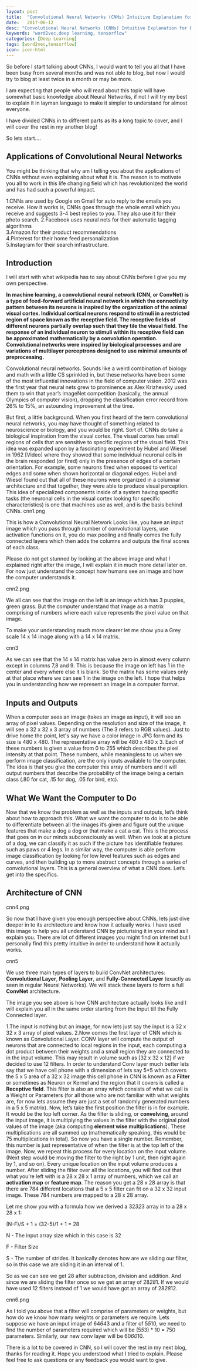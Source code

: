 ```yaml
---
layout: post
title:  "Convolutional Neural Networks (CNNs) Intuitive Explanation for Beginners"
date:   2017-06-12
desc: "Convolutional Neural Networks (CNNs) Intuitive Explanation for Beginners"
keywords: "word2vec,deep learning, tensorflow"
categories: [Deep Learning]
tags: [word2vec,tensorflow]
icon: icon-html
---
```



So before I start talking about CNNs, I would want to tell you all that I have been busy from several months and was not able to blog, but now I would try to blog at least twice in a month or may be more.

I am expecting that people who will read about this topic will have somewhat basic knowledge about Neural Networks, if not I will try my best to explain it in layman language to make it simpler to understand for almost everyone.

I have divided CNNs in to different parts as its a long topic to cover, and I will cover the rest in my another blog!

So lets start....

## **Applications of Convolutional Neural Networks**

You might be thinking that why am I telling you about the applications of CNNs without even explaining about what it is. The reason is to motivate you all to work in this life changing field which has revolutionized the world and has had such a powerful impact.<br/>


1.CNNs are used by Google on Gmail for auto reply to the emails you receive. How it works is, CNNs goes through the whole email which you receive and suggests 3-4 best replies to you. They also use it for their photo search.
2.Facebook uses neural nets for their automatic tagging algorithms<br/>
3.Amazon for their product recommendations<br/>
4.Pinterest for their home feed personalization<br/>
5.Instagram for their search infrastructure.

## **Introduction**

I will start with what wikipedia has to say about CNNs before I give you my own perspective.

**In machine learning, a convolutional neural network (CNN, or ConvNet) is a type of feed-forward artificial neural network in which the connectivity pattern between its neurons is inspired by the organization of the animal visual cortex. Individual cortical neurons respond to stimuli in a restricted region of space known as the receptive field. The receptive fields of different neurons partially overlap such that they tile the visual field. The response of an individual neuron to stimuli within its receptive field can be approximated mathematically by a convolution operation. Convolutional networks were inspired by biological processes and are variations of multilayer perceptrons designed to use minimal amounts of preprocessing.**


Convolutional neural networks. Sounds like a weird combination of biology and math with a little CS sprinkled in, but these networks have been some of the most influential innovations in the field of computer vision. 2012 was the first year that neural nets grew to prominence as Alex Krizhevsky used them to win that year’s ImageNet competition (basically, the annual Olympics of computer vision), dropping the classification error record from 26% to 15%, an astounding improvement at the time.

But first, a little background. When you first heard of the term convolutional neural networks, you may have thought of something related to neuroscience or biology, and you would be right. Sort of. CNNs do take a biological inspiration from the visual cortex. The visual cortex has small regions of cells that are sensitive to specific regions of the visual field. This idea was expanded upon by a fascinating experiment by Hubel and Wiesel in 1962 [Video] where they showed that some individual neuronal cells in the brain responded (or fired) only in the presence of edges of a certain orientation. For example, some neurons fired when exposed to vertical edges and some when shown horizontal or diagonal edges. Hubel and Wiesel found out that all of these neurons were organized in a columnar architecture and that together, they were able to produce visual perception. This idea of specialized components inside of a system having specific tasks (the neuronal cells in the visual cortex looking for specific characteristics) is one that machines use as well, and is the basis behind CNNs.
cnn1.png

This is how a Convolutional Neural Network Looks like, you have an input image which you pass through number of convolutional layers, use activation functions on it, you do max pooling and finally comes the fully connected layers which then adds the columns and outputs the final scores of each class.

Please do not get stunned by looking at the above image and what I explained right after the image, I will explain it in much more detail later on. For now just understand the concept how humans see an image and how the computer understands it.

cnn2.png

We all can see that the image on the left is an image which has 3 puppies, green grass. But the computer understand that image as a matrix comprising of numbers where each value represents the pixel value on that image.

To make your understanding much more clearer let me show you a Grey scale 14 x 14 image along with a 14 x 14 matrix.

cnn3

As we can see that the 14 x 14 matrix has value zero in almost every column except in columns 7,8 and 9. This is because the image on left has 1 in the center and every where else it is blank. So the matrix has some values only at that place where we can see 1 in the image on the left. I hope that helps you in understanding how we represent an image in a computer format.

## **Inputs and Outputs**

When a computer sees an image (takes an image as input), it will see an array of pixel values. Depending on the resolution and size of the image, it will see a 32 x 32 x 3 array of numbers (The 3 refers to RGB values). Just to drive home the point, let's say we have a color image in JPG form and its size is 480 x 480. The representative array will be 480 x 480 x 3. Each of these numbers is given a value from 0 to 255 which describes the pixel intensity at that point. These numbers, while meaningless to us when we perform image classification, are the only inputs available to the computer.  The idea is that you give the computer this array of numbers and it will output numbers that describe the probability of the image being a certain class (.80 for cat, .15 for dog, .05 for bird, etc).

## **What We Want the Computer to Do**

Now that we know the problem as well as the inputs and outputs, let’s think about how to approach this. What we want the computer to do is to be able to differentiate between all the images it’s given and figure out the unique features that make a dog a dog or that make a cat a cat. This is the process that goes on in our minds subconsciously as well. When we look at a picture of a dog, we can classify it as such if the picture has identifiable features such as paws or 4 legs. In a similar way, the computer is able perform image classification by looking for low level features such as edges and curves, and then building up to more abstract concepts through a series of convolutional layers. This is a general overview of what a CNN does. Let’s get into the specifics.

## **Architecture of CNN**

cnn4.png

So now that I have given you enough perspective about CNNs, lets just dive deeper in to its architecture and know how it actually works. I have used this image to help you all understand CNN by picturising it in your mind as I explain you. There are lot of different images you might find on internet but I personally find this pretty intuitive in order to understand how it actually works.

cnn5

We use three main types of layers to build ConvNet architectures: **Convolutional Layer**, **Pooling Layer**, and **Fully-Connected Layer** (exactly as seen in regular Neural Networks). We will stack these layers to form a full **ConvNet** architecture.

The image you see above is how CNN architecture actually looks like and I will explain you all in the same order starting from the Input till the Fully Connected layer.

1.The input is nothing but an image, for now lets just say the input is a 32 x 32 x 3 array of pixel values.
2.Now comes the first layer of CNN which is known as Convolutional Layer. CONV layer will compute the output of neurons that are connected to local regions in the input, each computing a dot product between their weights and a small region they are connected to in the input volume. This may result in volume such as [32 x 32 x 12] if we decided to use 12 filters. In order to understand Conv layer much better lets say that we have cell phone with a dimension of lets say 5*5 which covers the 5 x 5 area of a 32 x 32 image this cell phone in CNN is known as a **Filter** or sometimes as Neuron or Kernel and the region that it covers is called a **Receptive field**. This filter is also an array which consists of what we call is a Weight or Parameters (for all those who are not familiar with what weights are, for now lets assume they are just a set of randomly generated numbers in a 5 x 5 matrix). Now, let’s take the first position the filter is in for example.  It would be the top left corner. As the filter is sliding, or **convolving**, around the input image, it is multiplying the values in the filter with the original pixel values of the image (aka computing **element wise multiplications**). These multiplications are all summed up (mathematically speaking, this would be 75 multiplications in total). So now you have a single number. Remember, this number is just representative of when the filter is at the top left of the image. Now, we repeat this process for every location on the input volume. (Next step would be moving the filter to the right by 1 unit, then right again by 1, and so on). Every unique location on the input volume produces a number. After sliding the filter over all the locations, you will find out that what you’re left with is a 28 x 28 x 1 array of numbers, which we call an **activation map** or **feature map**. The reason you get a 28 x 28 array is that there are 784 different locations that a 5 x 5 filter can fit on a 32 x 32 input image. These 784 numbers are mapped to a 28 x 28 array.

Let me show you with a formula how we derived a 32*32*3 array in to a 28 x 28 x 1:

(N-F)/S + 1 = (32-5)/1 + 1 = 28

N - The input array size which in this case is 32

F - Filter Size

S - The number of strides. It basically denotes how are we sliding our filter, so in this case we are sliding it in an interval of 1.

So as we can see we get 28 after subtraction, division and addition. And since we are sliding the filter once so we get an array of 28*28*1. If we would have used 12 filters instead of 1 we would have got an array of 28*28*12.

cnn6.png

As I told you above that a filter will comprise of parameters or weights, but how do we know how many weights or parameters we require. Lets suppose we have an input image of 64*64*3 and a filter of 5*5*10, we need to find the number of parameters required which will be (5*5*3) * 10 = 750 parameters. Similarly, our new conv layer will be 60*60*10.

There is a lot to be covered in CNN, so I will cover the rest in my next blog, thanks for reading it. Hope you understood what I tried to explain. Please feel free to ask questions or any feedback you would want to give.



